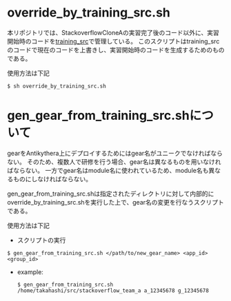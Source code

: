 # override_by_training_src.sh

本リポジトリでは、StackoverflowCloneAの実習完了後のコード以外に、実習開始時のコードを[training_src](../training_src/)で管理している。
このスクリプトはtraining_srcのコードで現在のコードを上書きし、実習開始時のコードを生成するためのものである。

使用方法は下記

```
$ sh override_by_training_src.sh
```

# gen_gear_from_training_src.shについて

gearをAntikythera上にデプロイするためにはgear名がユニークでなければならない。
そのため、複数人で研修を行う場合、gear名は異なるものを用いなければならない。
一方でgear名はmodule名に使われているため、module名も異なるものにしなければならない。

gen_gear_from_training_src.shは指定されたディレクトリに対して内部的にoverride_by_training_src.shを実行した上で、gear名の変更を行なうスクリプトである。

使用方法は下記

* スクリプトの実行
```
$ gen_gear_from_training_src.sh </path/to/new_gear_name> <app_id> <group_id>
```
  * example:
    ```
    $ gen_gear_from_training_src.sh /home/takahashi/src/stackoverflow_team_a a_12345678 g_12345678
    ```
